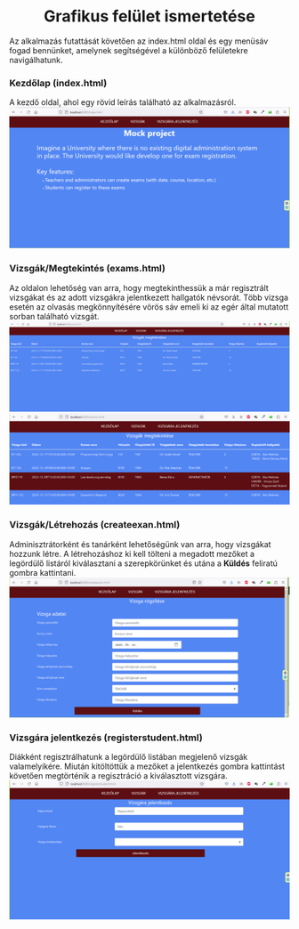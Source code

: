 <h1 style="text-align: center">Grafikus felület ismertetése</h1>

Az alkalmazás futattását követően az index.html oldal és egy menüsáv fogad bennünket, amelynek segítségével a különböző felületekre navigálhatunk.

### Kezdőlap (index.html)
A kezdő oldal, ahol egy rövid leírás található az alkalmazásról.
![index](pictures/ui00.png)

### Vizsgák/Megtekintés (exams.html)
Az oldalon lehetőség van arra, hogy megtekinthessük a már regisztrált vizsgákat és az adott vizsgákra jelentkezett hallgatók névsorát. Több vizsga esetén az olvasás megkönnyítésére vörös sáv emeli ki az egér által mutatott sorban található vizsgát.
![exams](pictures/ui02.png)
![exams](pictures/ui05.png)

### Vizsgák/Létrehozás (createexan.html)
Adminisztrátorként és tanárként lehetőségünk van arra, hogy vizsgákat hozzunk létre. A létrehozáshoz ki kell tölteni a megadott mezőket a legördülő listáról kiválasztani a szerepkörünket és utána a **Küldés** feliratú gombra kattintani.
![exams](pictures/ui01.png)

### Vizsgára jelentkezés (registerstudent.html)
Diákként regisztrálhatunk a legördülő listában megjelenő vizsgák valamelyikére. Miután kitöltöttük a mezőket a jelentkezés gombra kattintást követően megtörténik a regisztráció a kiválasztott vizsgára.
![registerstudent](pictures/ui03.png)
